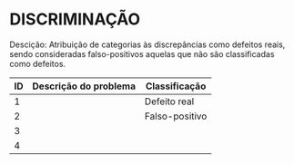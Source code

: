 # DISCRIMINAÇÃO

Descição: Atribuição de categorias às discrepâncias como defeitos reais, sendo consideradas falso-positivos aquelas que não são classificadas como defeitos.

| ID | Descrição do problema | Classificação  | 
|----|-----------------------|----------------|
|  1 |                       | Defeito real   |                   
|  2 |                       | Falso-positivo |         
|  3 |                       |                |      
|  4 |                       |                |         
